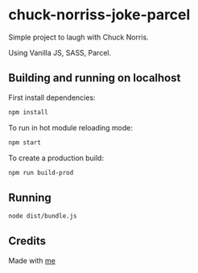 ﻿# chuck-norriss-joke-parcel

Simple project to laugh with Chuck Norris.

Using Vanilla JS, SASS, Parcel.

## Building and running on localhost

First install dependencies:

```sh
npm install
```

To run in hot module reloading mode:

```sh
npm start
```

To create a production build:

```sh
npm run build-prod
```

## Running

```sh
node dist/bundle.js
```

## Credits

Made with [me](https://github.com/DiFly)

